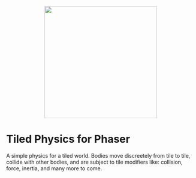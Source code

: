 <div align="center">
	<img width="300" src="https://gitlab.com/uploads/-/system/project/avatar/6281402/robot.png">
</div>

# Tiled Physics for Phaser
A simple physics for a tiled world. Bodies move discreetely from tile to tile, 
collide with other bodies, and are subject to tile modifiers like: collision,
force, inertia, and many more to come.
